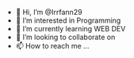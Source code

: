 - 👋 Hi, I’m @Irrfann29
- 👀 I’m interested in Programming
- 🌱 I’m currently learning WEB DEV
- 💞️ I’m looking to collaborate on 
- 📫 How to reach me ...

<!---
Irrfann29/Irrfann29 is a ✨ special ✨ repository because its `README.md` (this file) appears on your GitHub profile.
You can click the Preview link to take a look at your changes.
--->
